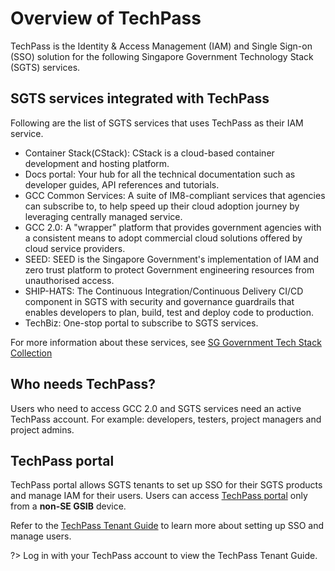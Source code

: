 # Overview of TechPass

TechPass is the Identity & Access Management (IAM) and Single Sign-on (SSO) solution for the following Singapore Government Technology Stack (SGTS) services.


## SGTS services integrated with TechPass

Following are the list of SGTS services that uses TechPass as their IAM service.

- Container Stack(CStack): CStack is a cloud-based container development and hosting platform.
- Docs portal: Your hub for all the technical documentation such as developer guides, API references and tutorials.
- GCC Common Services: A suite of IM8-compliant services that agencies can subscribe to, to help speed up their cloud adoption journey by leveraging centrally managed service.
- GCC 2.0: A "wrapper" platform that provides government agencies with a consistent means to adopt commercial cloud solutions offered by cloud service providers.
- SEED: SEED is the Singapore Government's implementation of IAM and zero trust platform to protect Government engineering resources from unauthorised access.
- SHIP-HATS: The Continuous Integration/Continuous Delivery CI/CD component in SGTS with security and governance guardrails that enables developers to plan, build, test and deploy code to production.
- TechBiz: One-stop portal to subscribe to SGTS services.

For more information about these services, see [SG Government Tech Stack Collection](https://www.developer.tech.gov.sg/products/collections/singapore-government-tech-stack/)

## Who needs TechPass?

Users who need to access GCC 2.0 and SGTS services need an active TechPass account. For example: developers, testers, project managers and project admins.

## TechPass portal

TechPass portal allows SGTS tenants to set up SSO for their SGTS products and manage IAM for their users. Users can access [TechPass portal](https://portal.techpass.gov.sg) only from a **non-SE GSIB** device.  

 Refer to the [TechPass Tenant Guide](https://docs.developer.tech.gov.sg/docs/techpass-tenant-guide/#/) to learn more about setting up SSO and manage users.

?> Log in with your TechPass account to view the TechPass Tenant Guide.

